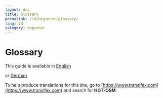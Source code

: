 ```yaml
---
layout: doc
title: Glossary
permalink: /id/beginner/glossary/
lang: id
category: beginner
---
```


Glossary
========

This guide is available in [English](/en/beginner/glossary/)

or [German](/de/beginner/glossary/)

To help produce translations for this site, go to [https://www.transifex.com](https://www.transifex.com) and search for **HOT-OSM**.
